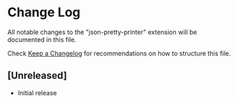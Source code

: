 # Change Log
All notable changes to the "json-pretty-printer" extension will be documented in this file.

Check [Keep a Changelog](http://keepachangelog.com/) for recommendations on how to structure this file.

## [Unreleased]
- Initial release
